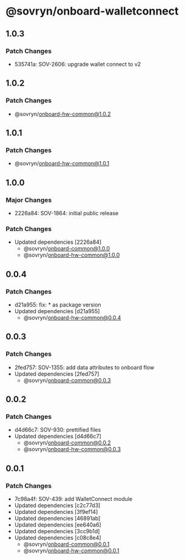 # @sovryn/onboard-walletconnect

## 1.0.3

### Patch Changes

- 535741a: SOV-2606: upgrade wallet connect to v2

## 1.0.2

### Patch Changes

- @sovryn/onboard-hw-common@1.0.2

## 1.0.1

### Patch Changes

- @sovryn/onboard-hw-common@1.0.1

## 1.0.0

### Major Changes

- 2226a84: SOV-1864: initial public release

### Patch Changes

- Updated dependencies [2226a84]
  - @sovryn/onboard-common@1.0.0
  - @sovryn/onboard-hw-common@1.0.0

## 0.0.4

### Patch Changes

- d21a955: fix: \* as package version
- Updated dependencies [d21a955]
  - @sovryn/onboard-hw-common@0.0.4

## 0.0.3

### Patch Changes

- 2fed757: SOV-1355: add data attributes to onboard flow
- Updated dependencies [2fed757]
  - @sovryn/onboard-common@0.0.3

## 0.0.2

### Patch Changes

- d4d66c7: SOV-930: prettified files
- Updated dependencies [d4d66c7]
  - @sovryn/onboard-common@0.0.2
  - @sovryn/onboard-hw-common@0.0.3

## 0.0.1

### Patch Changes

- 7c98a4f: SOV-439: add WalletConnect module
- Updated dependencies [c2c77d3]
- Updated dependencies [3f9ef14]
- Updated dependencies [46891ab]
- Updated dependencies [ee640a6]
- Updated dependencies [3cc9b1d]
- Updated dependencies [c08c8e4]
  - @sovryn/onboard-common@0.0.1
  - @sovryn/onboard-hw-common@0.0.1
